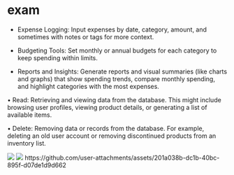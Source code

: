 # exam

 - Expense Logging: Input expenses by date, category, amount, and sometimes with notes or tags for more context.

 - Budgeting Tools: Set monthly or annual budgets for each category to keep spending within limits.
  
 - Reports and Insights: Generate reports and visual summaries (like charts and graphs) that show spending trends, compare monthly spending, and highlight categories with the most expenses.

• Read: Retrieving and viewing data from the database. This might include browsing user profiles, viewing product details, or generating a list of available items.

• Delete: Removing data or records from the database. For example, deleting an old user account or removing discontinued products from an inventory list.

<img src ="https://github.com/user-attachments/assets/dfd22c2d-be14-4e3f-88af-de8dc19e6e01">
<img src = "https://github.com/user-attachments/assets/5536e152-e7d4-439e-bf6e-9c5751a783ed">
https://github.com/user-attachments/assets/201a038b-dc1b-40bc-895f-d07de1d9d662

